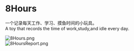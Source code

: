 # 8Hours

一个记录每天工作、学习、摸鱼时间的小玩具。  
A toy that records the time of work,study,and idle every day.  

![8Hours.png](https://s2.loli.net/2021/12/15/2b13c9XFiExGw7I.png)  
![8HoursReport.png](https://s2.loli.net/2021/12/15/HxdauSz49CkK6Ro.png)  
